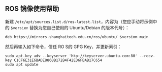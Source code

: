 ## ROS 镜像使用帮助

新建 ``/etc/apt/sources.list.d/ros-latest.list``，内容为（您应手动将示例中的 `$version` 替换为您自己使用的 Ubuntu/Debian 的版本代号）：

```plain
deb https://mirrors.shanghaitech.edu.cn/ros/ubuntu/ $version main
```

然后再输入如下命令，信任 RO S的 GPG Key，并更新索引：

```plain
sudo apt-key adv --keyserver 'hkp://keyserver.ubuntu.com:80' --recv-key C1CF6E31E6BADE8868B172B4F42ED6FBAB17C654
sudo apt update
```